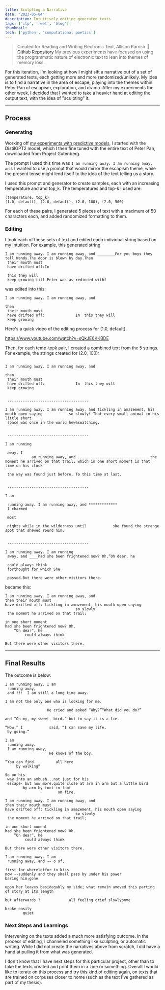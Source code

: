 ```yaml
---
title: Sculpting a Narrative
date: "2023-05-04"
description: Intuitively editing generated texts
tags: ['itp', 'rwet', 'blog']
thumbnail:
tech: ['python', 'computational poetics']
---
```

> Created for Reading and Writing Electronic Text, Allison Parrish  || 
> [Github Repository](https://github.com/leils/itp_spr_2023/blob/main/rwet/HW%2006.ipynb)
My previous experiments have focused on using the programmatic nature of electronic text to lean into themes of memory loss. 

For this iteration, I'm looking at how I might sift a narrative out of a set of generated texts, each getting more and more randomized/unlikely. My idea is to find a narrative in the area of escape, playing into the themes within Peter Pan of escapism, exploration, and drama. After my experiments the other week, I decided that I wanted to take a heavier hand at editing the output text, with the idea of "sculpting" it.  

---

## Process 
### Generating 
Working off [my experiments with predictive models](https://github.com/leils/itp_spr_2023/blob/main/rwet/HW%2005.ipynb), I started with the DistilGPT2 model, which I then fine tuned with the entire text of Peter Pan, downloaded from Project Gutenberg. 

The prompt I used this time was `I am running away. I am running away, and`. I wanted to use a prompt that would mirror the escapism theme, while the present tense might lend itself to the idea of the text telling us a story. 

I used this prompt and  generator to create samples, each with an increasing temperature and and top_k. The temperatures and top-k I used are: 

```
(temperature, top_k)
(1.0, default), (2.0, default), (2.0, 100), (2.0, 500)
```

For each of these pairs, I generated 5 pieces of text with a maximum of 50 characters each, and added randomized formatting to them. 

### Editing 
I took each of these sets of text and edited each individual string based on my intuition. 
For example, this generated string: 
```
I am running away. I am running away, and ________For you boys they            tell Wendy.The door is blown by day.Then 
 their mouth must 
 have drifted off:In 

 this they will 
 keep growing till Peter was as redinned withf
```

was edited into this: 

```
I am running away. I am running away, and 

then 
 their mouth must 
 have drifted off: 				In  this they will 
 keep growing 
```

Here's a quick video of the editing process for (1.0, default). 

https://www.youtube.com/watch?v=sQkJE6KKBDE

Then, for each temp-topk pair, I created a combined text from the 5 strings. For example, the strings created for (2.0, 100): 
```

I am running away. I am running away, and 

then 
 their mouth must 
 have drifted off: 				In  this they will 
 keep growing 


 -------------------------------------

I am running away. I am running away, and tickling in amazement, his mouth open saying            so slowly! That every small animal in his little short 
 space was once in the world hewaswatching. 


 -------------------------------------

I am running 

 away. I 
            am running away, and ................................ the moment he arrived on that trail; which in one short moment is that time on his clock  
 
 the way was found just before. To this time at last.


 -------------------------------------

I am 

 running away. I am running away, and ************* 
 I charmed 

 most 

 nights while in the wilderness until            she found the strange spot that shewed round him.


 -------------------------------------

I am running away. I am running 
 away, and ____had she been frightened now? Oh.”Oh dear, he            

 could always think 
 forthought for which She 

 passed.But there were other visitors there. 
```

became this: 

```
I am running away. I am running away, and 
then their mouth must 
have drifted off: tickling in amazement, his mouth open saying            
								so slowly
 the moment he arrived on that trail; 

in one short moment
had she been frightened now? Oh.
	”Oh dear”, he            
		 could always think

But there were other visitors there.
```

---
## Final Results
The outcome is below: 

```
I am running away. I am 
 running away, 
 and !!!  I am still a long time away. 

I am not the only one who is looking for me. 

                   He cried and asked “Why?”“What did you do?”

and “Oh my, my sweet  bird.” but to say it is a lie.

“Now,” I            said, “I can save my life,  
 by going.”
```

```
I am 
 running away. 
 I am running away,  
					He knows of the boy. 

“You can find          all here 
	 by walking“

So on his 
 way into an ambush...not just for his 
 escape- but now more.quite close at arm in arm but a little bird 
 		by arm by foot in foot 
						on fire. 
```

```
I am running away. I am running away, and 
then their mouth must 
have drifted off: tickling in amazement, his mouth open saying            
								so slowly
 the moment he arrived on that trail; 

in one short moment
had she been frightened now? Oh.
	”Oh dear”, he            
		 could always think

But there were other visitors there.
```

```
I am running away. I am 
 running away, and ~~ o of, 

first for whereletfor to kiss
now --suddenly and they shall pass by under his power
baring him;gone

upon her leaves besidegably my side; what remain amoved this parting of story at its length

but afterwards ?             all feeling grief slowlyonme

broke easily 
 		quiet 
```

### Next Steps and Learnings 
Intervening on the texts added a much more satisfying outcome. In the process of editing, I channeled something like sculpting, or automatic writing. While I did not create the narratives above from scratch, I did have a hand at pulling it from what was generated. 

I don't know that I have next steps for this particular project, other than to take the texts created and print them in a zine or something. Overall I would like to iterate on this process and try this kind of editing again, on texts that are trained on corpuses closer to home (such as the text I've gathered as part of my thesis). 